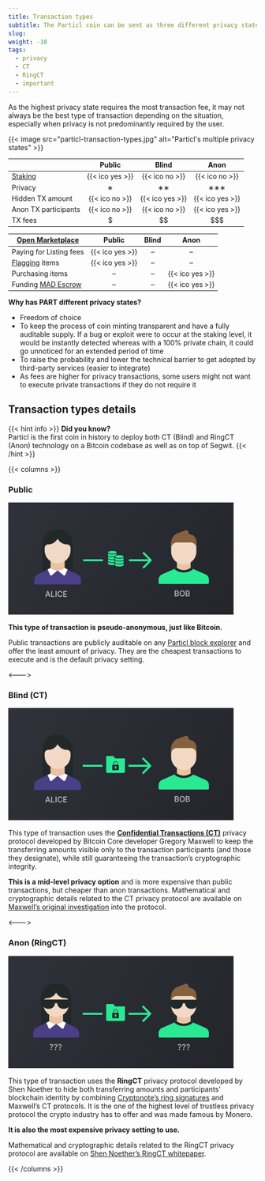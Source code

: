 ```yaml
---
title: Transaction types
subtitle: The Particl coin can be sent as three different privacy states, each with their own degree of privacy and cost
slug:
weight: -10
tags:
  - privacy
  - CT
  - RingCT
  - important
---
```


As the highest privacy state requires the most transaction fee, it may not always be the best type of transaction depending on the situation, especially when privacy is not predominantly required by the user.

{{< image src="particl-transaction-types.jpg" alt="Particl's multiple privacy states" >}}

|                          | Public      | Blind       | Anon        |
|--------------------------|:-----------:|:-----------:|:-----------:|
| [Staking](learn:staking) | {{< ico yes >}} | {{< ico no >}}  | {{< ico no >}}  |
| Privacy                  | ∗           | ∗∗         | ∗∗∗        |
| Hidden TX amount         | {{< ico no >}}  | {{< ico yes >}} | {{< ico yes >}} |
| Anon TX participants     | {{< ico no >}}  | {{< ico no >}}  | {{< ico yes >}} |
| TX fees                  | $           | $$          | $$$         |


| **[Open Marketplace](/learn/market/)**          | Public      | Blind | Anon        |
|-------------------------------------------------|:-----------:|:-----:|:-----------:|
| Paying for Listing fees                         | {{< ico yes >}} | –     | –           |
| [Flagging](/learn/market/governance/) items     | {{< ico yes >}} | –     | –           |
| Purchasing items                                | –           | –     | {{< ico yes >}} |
| Funding [MAD Escrow](/learn/market/mad-escrow/) | –           | –     | {{< ico yes >}} |

**Why has PART different privacy states?**
 
  * Freedom of choice
  * To keep the process of coin minting transparent and have a fully auditable supply. If a bug or exploit were to occur at the staking level, it would be instantly detected whereas with a 100% private chain, it could go unnoticed for an extended period of time
  * To raise the probability and lower the technical barrier to get adopted by third-party services (easier to integrate)
  * As fees are higher for privacy transactions, some users might not want to execute private transactions if they do not require it

## Transaction types details

{{< hint info >}}
**Did you know?**\
Particl is the first coin in history to deploy both CT (Blind) and RingCT (Anon) technology on a Bitcoin codebase as well as on top of Segwit.
{{< /hint >}}

{{< columns >}}

### Public

<img src="part-public.jpg" alt="Public PART">

**This type of transaction is pseudo-anonymous, just like Bitcoin.**

Public transactions are publicly auditable on any [Particl block explorer](https://explorer.particl.io) and offer the least amount of privacy. They are the cheapest transactions to execute and is the default privacy setting.

<--->

### Blind (CT)

<img src="part-blind.jpg" alt="Blind PART">

This type of transaction uses the **[Confidential Transactions (CT)](https://elementsproject.org/elements/confidential-transactions/)** privacy protocol developed by Bitcoin Core developer Gregory Maxwell to keep the transferring amounts visible only to the transaction participants (and those they designate), while still guaranteeing the transaction’s cryptographic integrity.

**This is a mid-level privacy option** and is more expensive than public transactions, but cheaper than anon transactions. Mathematical and cryptographic details related to the CT privacy protocol are available on [Maxwell’s original investigation](https://elementsproject.org/elements/confidential-transactions/investigation.html) into the protocol.

<--->

### Anon (RingCT)

<img src="part-anon.jpg" alt="Anon PART">

This type of transaction uses the **RingCT** privacy protocol developed by Shen Noether to hide both transferring amounts and participants’ blockchain identity by combining [Cryptonote’s ring signatures](https://cryptonote.org/inside) and Maxwell’s CT protocols. It is the one of the highest level of trustless privacy protocol the crypto industry has to offer and was made famous by Monero.

**It is also the most expensive privacy setting to use.**

Mathematical and cryptographic details related to the RingCT privacy protocol are available on [Shen Noether’s RingCT whitepaper](https://eprint.iacr.org/2015/1098.pdf).

{{< /columns >}}